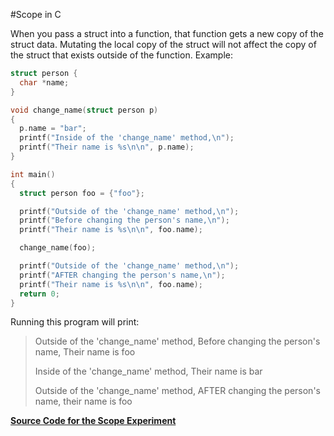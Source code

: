 #Scope in C

When you pass a struct into a function, that function gets a new copy of the
struct data. Mutating the local copy of the struct will not affect the copy of
the struct that exists outside of the function. Example:

```c
struct person {
  char *name;
}

void change_name(struct person p)
{
  p.name = "bar";
  printf("Inside of the 'change_name' method,\n");
  printf("Their name is %s\n\n", p.name);
}

int main()
{
  struct person foo = {"foo"};

  printf("Outside of the 'change_name' method,\n");
  printf("Before changing the person's name,\n");
  printf("Their name is %s\n\n", foo.name);

  change_name(foo);

  printf("Outside of the 'change_name' method,\n");
  printf("AFTER changing the person's name,\n");
  printf("Their name is %s\n\n", foo.name);
  return 0;
}
```

Running this program will print:

> Outside of the 'change_name' method,
> Before changing the person's name,
> Their name is foo
>
> Inside of the 'change_name' method,
> Their name is bar
>
> Outside of the 'change_name' method,
> AFTER changing the person's name,
> their name is foo


**[Source Code for the Scope Experiment][scope-experiment]**

[scope-experiment]: ../../solutions/data_structures/scope_experiment.c
